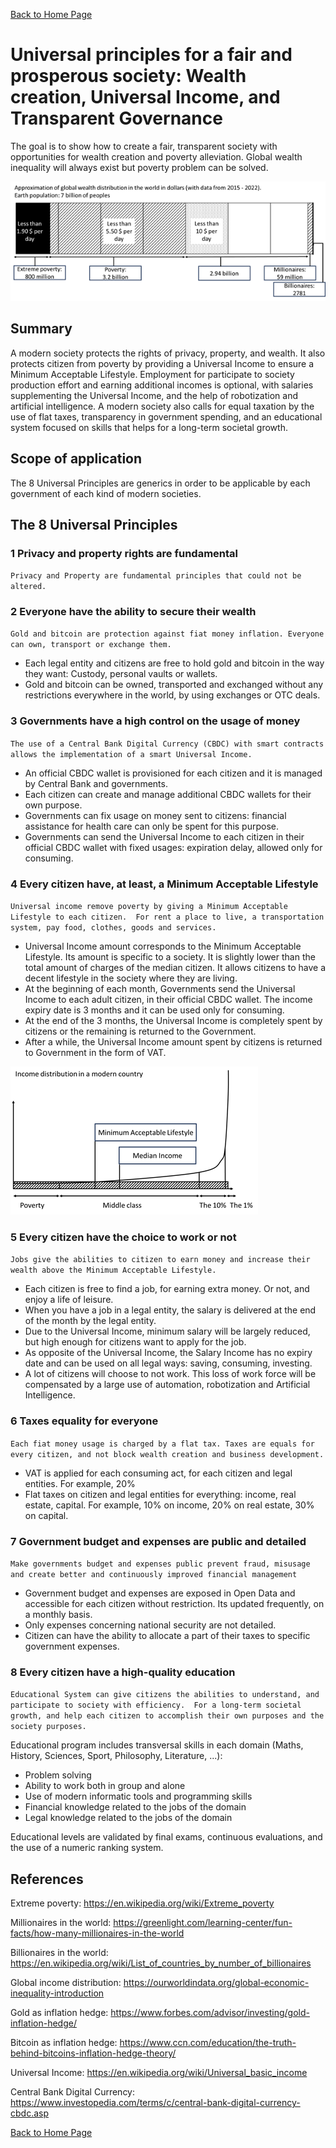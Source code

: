 [Back to Home Page](../README.md)

# Universal principles for a fair and prosperous society: Wealth creation, Universal Income, and Transparent Governance

The goal is to show how to create a fair, transparent society with opportunities for wealth creation and poverty alleviation.
Global wealth inequality will always exist but poverty problem can be solved.

![Global wealth distribution](resources/GlobalWealthDistribution-min.png)

## Summary

A modern society protects the rights of privacy, property, and wealth. It also protects citizen from poverty by providing a Universal Income to ensure a Minimum Acceptable Lifestyle. Employment for participate to society production effort and earning additional incomes is optional, with salaries supplementing the Universal Income, and the help of robotization and artificial intelligence. A modern society also calls for equal taxation by the use of flat taxes, transparency in government spending, and an educational system focused on skills that helps for a long-term societal growth. 

## Scope of application

The 8 Universal Principles are generics in order to be applicable by each government of each kind of modern societies.

## The 8 Universal Principles

### 1 Privacy and property rights are fundamental
`Privacy and Property are fundamental principles that could not be altered.`

### 2 Everyone have the ability to secure their wealth
`Gold and bitcoin are protection against fiat money inflation. Everyone can own, transport or exchange them.`

- Each legal entity and citizens are free to hold gold and bitcoin in the way they want: Custody, personal vaults or wallets. 
- Gold and bitcoin can be owned, transported and exchanged without any restrictions everywhere in the world, by using exchanges or OTC deals.

### 3 Governments have a high control on the usage of money
`The use of a Central Bank Digital Currency (CBDC) with smart contracts allows the implementation of a smart Universal Income.`

- An official CBDC wallet is provisioned for each citizen and it is managed by Central Bank and governments. 
- Each citizen can create and manage additional CBDC wallets for their own purpose.
- Governments can fix usage on money sent to citizens: financial assistance for health care can only be spent for this purpose.
- Governments can send the Universal Income to each citizen in their official CBDC wallet with fixed usages: expiration delay, allowed only for consuming.

### 4 Every citizen have, at least, a Minimum Acceptable Lifestyle
`Universal income remove poverty by giving a Minimum Acceptable Lifestyle to each citizen. 
For rent a place to live, a transportation system, pay food, clothes, goods and services.`

- Universal Income amount corresponds to the Minimum Acceptable Lifestyle. Its amount is specific to a society. It is slightly lower than the total amount of charges of the median citizen. It allows citizens to have a decent lifestyle in the society where they are living. 
- At the beginning of each month, Governments send the Universal Income to each adult citizen, in their official CBDC wallet. The income expiry date is 3 months and it can be used only for consuming.
- At the end of the 3 months, the Universal Income is completely spent by citizens or the remaining is returned to the Government.
- After a while, the Universal Income amount spent by citizens is returned to Government in the form of VAT.

![Global wealth distribution](resources/IncomeInModernSociety-min.png)


### 5 Every citizen have the choice to work or not
`Jobs give the abilities to citizen to earn money and increase their wealth above the Minimum Acceptable Lifestyle.`

- Each citizen is free to find a job, for earning extra money. Or not, and enjoy a life of leisure.
- When you have a job in a legal entity, the salary is delivered at the end of the month by the legal entity. 
- Due to the Universal Income, minimum salary will be largely reduced, but high enough for citizens want to apply for the job.
- As opposite of the Universal Income, the Salary Income has no expiry date and can be used on all legal ways: saving, consuming, investing.
- A lot of citizens will choose to not work. This loss of work force will be compensated by a large use of automation, robotization and Artificial Intelligence.

### 6 Taxes equality for everyone
`Each fiat money usage is charged by a flat tax. Taxes are equals for every citizen, and not block wealth creation and business development.`

- VAT is applied for each consuming act, for each citizen and legal entities. For example, 20%
- Flat taxes on citizen and legal entities for everything: income, real estate, capital. For example, 10% on income, 20% on real estate, 30% on capital.

### 7 Government budget and expenses are public and detailed 
`Make governments budget and expenses public prevent fraud, misusage and create better and continuously improved financial management`

- Government budget and expenses are exposed in Open Data and accessible for each citizen without restriction. Its updated frequently, on a monthly basis.
- Only expenses concerning national security are not detailed.
- Citizen can have the ability to allocate a part of their taxes to specific government expenses.

### 8 Every citizen have a high-quality education
`Educational System can give citizens the abilities to understand, and participate to society with efficiency. 
For a long-term societal growth, and help each citizen to accomplish their own purposes and the society purposes.`

Educational program includes transversal skills in each domain (Maths, History, Sciences, Sport, Philosophy, Literature, ...): 
- Problem solving 
- Ability to work both in group and alone
- Use of modern informatic tools and programming skills
- Financial knowledge related to the jobs of the domain 
- Legal knowledge related to the jobs of the domain

Educational levels are validated by final exams, continuous evaluations, and the use of a numeric ranking system.

## References

Extreme poverty: https://en.wikipedia.org/wiki/Extreme_poverty

Millionaires in the world: https://greenlight.com/learning-center/fun-facts/how-many-millionaires-in-the-world

Billionaires in the world: https://en.wikipedia.org/wiki/List_of_countries_by_number_of_billionaires

Global income distribution: https://ourworldindata.org/global-economic-inequality-introduction

Gold as inflation hedge: https://www.forbes.com/advisor/investing/gold-inflation-hedge/

Bitcoin as inflation hedge: https://www.ccn.com/education/the-truth-behind-bitcoins-inflation-hedge-theory/

Universal Income: https://en.wikipedia.org/wiki/Universal_basic_income

Central Bank Digital Currency: https://www.investopedia.com/terms/c/central-bank-digital-currency-cbdc.asp


[Back to Home Page](../README.md)
